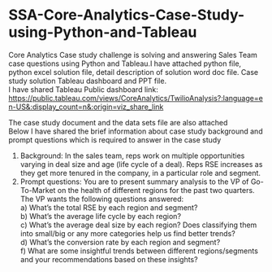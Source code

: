 # SSA-Core-Analytics-Case-Study-using-Python-and-Tableau
Core Analytics Case study challenge is solving and answering Sales Team case questions using Python and Tableau.I have attached python file, python excel solution file, detail description of solution word doc file. Case study solution Tableau dashboard and PPT file.  
I have shared Tableau Public dashboard link:
https://public.tableau.com/views/CoreAnalytics/TwilioAnalysis?:language=en-US&:display_count=n&:origin=viz_share_link

The case study document and the data sets file are also attached  
Below I have shared the brief information about case study background and prompt questions which is required to answer in the case study 
1) Background: In the sales team, reps work on multiple opportunities varying in deal size and age (life cycle of a deal). Reps RSE increases as they get more tenured in the company, in a particular role and segment. 
 2) Prompt questions: You are to present summary analysis to the VP of Go-To-Market on the health of different regions for the past two quarters. The VP wants the following questions answered:     
a)	What’s the total RSE by each region and segment?  
b)	What’s the average life cycle by each region?  
c)	What’s the average deal size by each region? Does classifying them into small/big or any more categories help us find better trends?  
d)	What’s the conversion rate by each region and segment?  
f)	What are some insightful trends between different regions/segments and your recommendations based on these insights?
